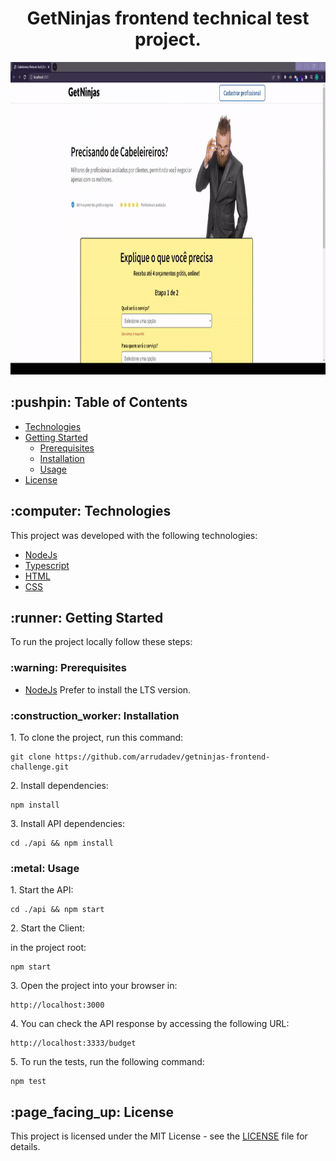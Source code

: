 <h1 align="center">GetNinjas frontend technical test project.</h1>

<img src="https://raw.githubusercontent.com/arrudadev/getninjas-frontend-challenge/main/.github/assets/cover.gif" height="500" width="100%" alt="cover" />

<h2 id="table-of-contents"> :pushpin: Table of Contents</h2>

* [Technologies](#technologies)
* [Getting Started](#getting-started)
   * [Prerequisites](#prerequisites)
   * [Installation](#installation)
   * [Usage](#usage)
* [License](#license)

<h2 id="technologies"> :computer: Technologies</h2>

This project was developed with the following technologies:

- [NodeJs](https://nodejs.dev/)
- [Typescript](https://www.typescriptlang.org/)
- [HTML](https://developer.mozilla.org/pt-BR/docs/Web/HTML)
- [CSS](https://developer.mozilla.org/pt-BR/docs/Web/CSS)

<h2 id="getting-started"> :runner: Getting Started</h2>

<p align="justify">
  To run the project locally follow these steps:
</p>

<h3 id="prerequisites"> :warning: Prerequisites</h3>

- [NodeJs](https://nodejs.dev/) Prefer to install the LTS version.

<h3 id="installation"> :construction_worker: Installation</h3>

<p align="justify">
  1. To clone the project, run this command:
</p>

```
git clone https://github.com/arrudadev/getninjas-frontend-challenge.git
```
<p align="justify">
  2. Install dependencies:
</p>

```
npm install
```

<p align="justify">
  3. Install API dependencies:
</p>

```
cd ./api && npm install
```

<h3 id="usage"> :metal: Usage</h3>

<p align="justify">
  1. Start the API:
</p>

```
cd ./api && npm start
```

<p align="justify">
  2. Start the Client:
</p>

in the project root:

```
npm start
```

<p align="justify">
  3. Open the project into your browser in:
</p>

```
http://localhost:3000
```

<p align="justify">
  4. You can check the API response by accessing the following URL:
</p>

```
http://localhost:3333/budget
```

<p align="justify">
  5. To run the tests, run the following command:
</p>

```
npm test
```

<h2 id="license"> :page_facing_up: License</h2>

This project is licensed under the MIT License - see the [LICENSE](LICENSE) file for details.
